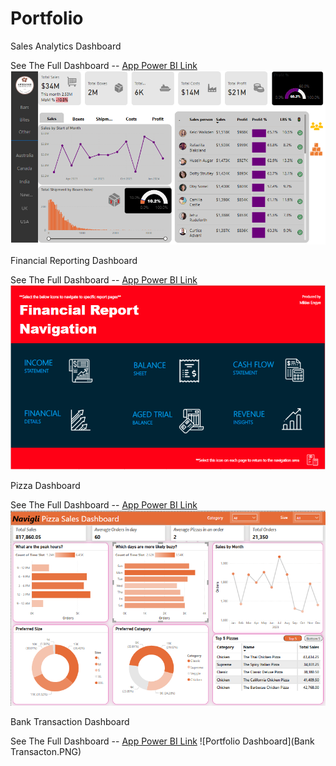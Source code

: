 # Portfolio #

Sales Analytics Dashboard

See The Full Dashboard -- [App Power BI Link](https://app.powerbi.com/view?r=eyJrIjoiOWQ3NjM4NDctNGEzNi00NjA3LTg0MTQtOGU0OGI1MTgxZDJmIiwidCI6ImNjYzExNDA5LTBlYTMtNGE4Ny05M2VhLTk2ODdmM2RhYTczZiJ9)
![Portfolio Dashboard](Sales_Analytics_Dashboard.PNG)


Financial Reporting Dashboard

See The Full Dashboard -- [App Power BI Link](https://app.powerbi.com/view?r=eyJrIjoiMjE1ZDExYWMtNTYyMS00YjdiLTk4N2YtMjU4YzI1MDIyNWVkIiwidCI6ImNjYzExNDA5LTBlYTMtNGE4Ny05M2VhLTk2ODdmM2RhYTczZiJ9)
![Portfolio Dashboard](Financial_Reporting.PNG)

Pizza Dashboard

See The Full Dashboard -- [App Power BI Link](https://app.powerbi.com/view?r=eyJrIjoiOWYzMmVhNmItNThjMi00ZDE4LTg5ZGEtNDBhMDZiOGVjZjMxIiwidCI6ImNjYzExNDA5LTBlYTMtNGE4Ny05M2VhLTk2ODdmM2RhYTczZiJ9)
![Portfolio Dashboard](Pizza.PNG)


Bank Transaction Dashboard

See The Full Dashboard -- [App Power BI Link](https://app.powerbi.com/view?r=eyJrIjoiNmVjNTYxMTAtOWI2ZS00ZmYzLTg4NzMtZTJlOWE5ZWM4MmEzIiwidCI6ImNjYzExNDA5LTBlYTMtNGE4Ny05M2VhLTk2ODdmM2RhYTczZiJ9)
![Portfolio Dashboard](Bank Transacton.PNG)


